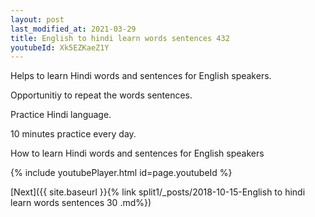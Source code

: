 ```yaml
---
layout: post
last_modified_at: 2021-03-29
title: English to hindi learn words sentences 432 
youtubeId: Xk5EZKaeZ1Y
---
```

 
 
Helps to learn Hindi words and sentences for English speakers.

Opportunitiy to repeat the words sentences. 

Practice Hindi language. 
 
10 minutes practice every day. 
 
How to learn Hindi words and sentences for English speakers 
 
{% include youtubePlayer.html id=page.youtubeId %}
 
 
[Next]({{ site.baseurl }}{% link  split1/_posts/2018-10-15-English to hindi learn words sentences 30 .md%})
 
